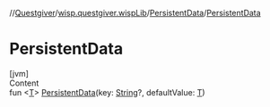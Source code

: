 //[Questgiver](../../index.md)/[wisp.questgiver.wispLib](../index.md)/[PersistentData](index.md)/[PersistentData](-persistent-data.md)



# PersistentData  
[jvm]  
Content  
fun <[T](index.md)> [PersistentData](-persistent-data.md)(key: [String](https://kotlinlang.org/api/latest/jvm/stdlib/kotlin/-string/index.html)?, defaultValue: [T](index.md))  



